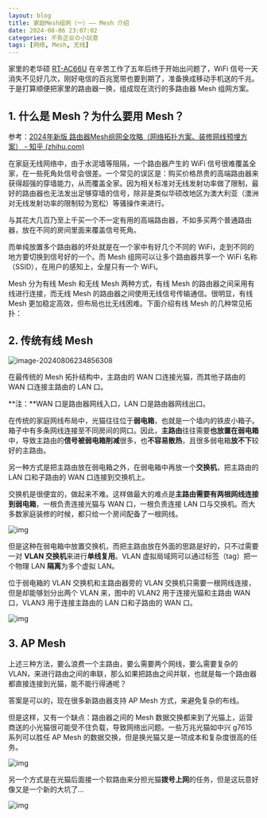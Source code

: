 ```yaml
---
layout: blog
title: 家庭Mesh组网（一）—— Mesh 介绍
date: 2024-08-06 23:07:02
categories: 不务正业の小玩意
tags: [网络, Mesh, 无线]
---
```


家里的老华硕 [RT-AC66U](https://www.asus.com.cn/networking-iot-servers/wifi-routers/asus-wifi-routers/rt-ac66u-b1/) 在辛苦工作了五年后终于开始出问题了，WiFi 信号一天消失不见好几次，刚好电信的百兆宽带也要到期了，准备换成移动手机送的千兆。于是打算顺便把家里的路由器一换，组成现在流行的多路由器 Mesh 组网方案。

## 1. 什么是 Mesh？为什么要用 Mesh？

参考：[2024年新版 路由器Mesh组网全攻略（网络拓扑方案、装修网线预埋方案） - 知乎 (zhihu.com)](https://zhuanlan.zhihu.com/p/343117525)

在家庭无线网络中，由于水泥墙等阻隔，一个路由器产生的 WiFi 信号很难覆盖全家，在一些死角处信号会很差。一个常见的误区是：购买价格昂贵的高端路由器来获得超强的穿墙能力，从而覆盖全家。因为相关标准对无线发射功率做了限制，最好的路由器也无法发出足够穿墙的信号，除非是类似华硕改地区为澳大利亚（澳洲对无线发射功率的限制较为宽松）等骚操作来进行。

与其花大几百乃至上千买一个不一定有用的高端路由器，不如多买两个普通路由器，放在不同的房间里面来覆盖信号死角。

而单纯放置多个路由器的坏处就是在一个家中有好几个不同的 WiFi，走到不同的地方要切换到信号好的一个。而 Mesh 组网可以让多个路由器共享一个 WiFi 名称（SSID），在用户的感知上，全屋只有一个 WiFi。

Mesh 分为有线 Mesh 和无线 Mesh 两种方式，有线 Mesh 的路由器之间采用有线进行连接，而无线 Mesh 的路由器之间使用无线信号传输通信。很明显，有线 Mesh 更加稳定高效，但布局也比无线困难。下面介绍有线 Mesh 的几种常见拓扑：

## 2. 传统有线 Mesh

![image-20240806234856308](/images/Home-Mesh-1/image-20240806234856308.png)

在最传统的 Mesh 拓扑结构中，主路由的 WAN 口连接光猫，而其他子路由的 WAN 口连接主路由的 LAN 口。

**注：**WAN 口是路由器网线入口，LAN 口是路由器网线出口。

在传统的家庭网线布局中，光猫往往位于**弱电箱**，也就是一个墙内的铁皮小箱子。箱子中有多条网线连接至不同房间的网口。因此，**主路由**往往需要**也放置在弱电箱**中，导致主路由的**信号被弱电箱削减**很多，也**不容易散热**，且很多弱电箱**放不下**较好的主路由。

另一种方式是把主路由放在弱电箱之外，在弱电箱中再放一个**交换机**，把主路由的 LAN 口和子路由的 WAN 口连接到交换机上。

交换机是很便宜的，做起来不难。这样做最大的难点是**主路由需要有两根网线连接到弱电箱**，一根负责连接光猫与 WAN 口，一根负责连接 LAN 口与交换机。而大多数家庭装修的时候，都只给一个房间配备了一根网线。

![img](/images/Home-Mesh-1/v2-f29c72cec154b87a4af078255ea82333_r.jpg)

但是这种在弱电箱中放置交换机，而把主路由放在外面的思路是好的，只不过需要一对 **VLAN 交换机**来进行**单线复用**。VLAN 虚拟局域网可以通过标签（tag）把一个物理 LAN **隔离**为多个虚拟 LAN。

位于弱电箱的 VLAN 交换机和主路由器旁的 VLAN 交换机只需要一根网线连接，但是却能够划分出两个 VLAN 来，图中的 VLAN2 用于连接光猫和主路由 WAN 口，VLAN3 用于连接主路由的 LAN 口和子路由的 WAN 口。

![img](/images/Home-Mesh-1/v2-02d1ba50ba96059fe345de8790661f25_r.jpg)

## 3. AP Mesh

上述三种方法，要么浪费一个主路由，要么需要两个网线，要么需要复杂的 VLAN，来进行路由之间的串联，那么如果把路由之间并联，也就是每一个路由器都直接连接到光猫，能不能行得通呢？

答案是可以的，现在很多新路由器支持 AP Mesh 方式，来避免复杂的布线。

但是这样，又有一个缺点：路由器之间的 Mesh 数据交换都来到了光猫上，运营商送的小光猫很可能受不住负载，导致网络出问题。一些万兆光猫如中兴 g7615 系列可以胜任 AP Mesh 的数据交换，但是换光猫又是一项成本和复杂度很高的任务。

![img](/images/Home-Mesh-1/v2-18116bfe8d841f4dd76702b5bb04553b_r.jpg)

另一个方式是在光猫后面接一个软路由来分担光猫**拨号上网**的任务，但是这玩意好像又是一个新的大坑了...

![img](/images/Home-Mesh-1/v2-b8618e750faf6b8d3482274e22cd9d44_720w.webp)
